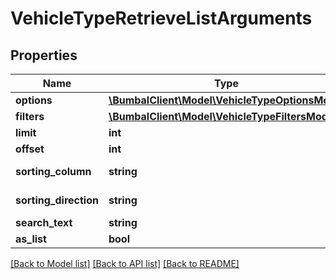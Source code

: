 # VehicleTypeRetrieveListArguments

## Properties
Name | Type | Description | Notes
------------ | ------------- | ------------- | -------------
**options** | [**\BumbalClient\Model\VehicleTypeOptionsModel**](VehicleTypeOptionsModel.md) |  | [optional] 
**filters** | [**\BumbalClient\Model\VehicleTypeFiltersModel**](VehicleTypeFiltersModel.md) |  | [optional] 
**limit** | **int** |  | [optional] 
**offset** | **int** |  | [optional] 
**sorting_column** | **string** | Sorting Column | [optional] 
**sorting_direction** | **string** | Sorting Direction | [optional] 
**search_text** | **string** |  | [optional] 
**as_list** | **bool** |  | [optional] 

[[Back to Model list]](../README.md#documentation-for-models) [[Back to API list]](../README.md#documentation-for-api-endpoints) [[Back to README]](../README.md)



